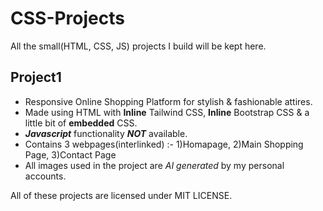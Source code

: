 # CSS-Projects
All the small(HTML, CSS, JS) projects I build will be kept here.

  ## **Project1**
  - Responsive Online Shopping Platform for stylish & fashionable attires.
  - Made using HTML with **Inline** Tailwind CSS, **Inline** Bootstrap CSS & a little bit of **embedded** CSS.
  - _**Javascript**_ functionality _**NOT**_ available.
  - Contains 3 webpages(interlinked) :- 1)Homapage, 2)Main Shopping Page, 3)Contact Page
  - All images used in the project are _AI generated_ by my personal accounts.

All of these projects are licensed under MIT LICENSE.
